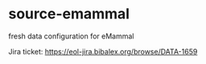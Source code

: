 # source-emammal
fresh data configuration for eMammal

Jira ticket: https://eol-jira.bibalex.org/browse/DATA-1659
